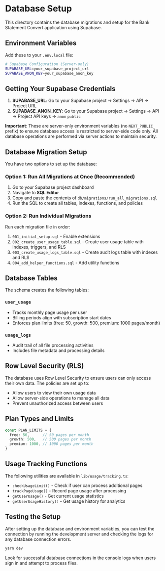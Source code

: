 # Database Setup

This directory contains the database migrations and setup for the Bank Statement Convert application using Supabase.

## Environment Variables

Add these to your `.env.local` file:

```bash
# Supabase Configuration (Server-only)
SUPABASE_URL=your_supabase_project_url
SUPABASE_ANON_KEY=your_supabase_anon_key
```

## Getting Your Supabase Credentials

1. **SUPABASE_URL**: Go to your Supabase project → Settings → API → Project URL
2. **SUPABASE_ANON_KEY**: Go to your Supabase project → Settings → API → Project API keys → `anon` `public`

**Important**: These are server-only environment variables (no `NEXT_PUBLIC_` prefix) to ensure database access is restricted to server-side code only. All database operations are performed via server actions to maintain security.

## Database Migration Setup

You have two options to set up the database:

### Option 1: Run All Migrations at Once (Recommended)

1. Go to your Supabase project dashboard
2. Navigate to **SQL Editor**
3. Copy and paste the contents of `db/migrations/run_all_migrations.sql`
4. Run the SQL to create all tables, indexes, functions, and policies

### Option 2: Run Individual Migrations

Run each migration file in order:

1. `001_initial_setup.sql` - Enable extensions
2. `002_create_user_usage_table.sql` - Create user usage table with indexes, triggers, and RLS
3. `003_create_usage_logs_table.sql` - Create audit logs table with indexes and RLS
4. `004_add_helper_functions.sql` - Add utility functions

## Database Tables

The schema creates the following tables:

### `user_usage`
- Tracks monthly page usage per user
- Billing periods align with subscription start dates
- Enforces plan limits (free: 50, growth: 500, premium: 1000 pages/month)

### `usage_logs`
- Audit trail of all file processing activities
- Includes file metadata and processing details

## Row Level Security (RLS)

The database uses Row Level Security to ensure users can only access their own data. The policies are set up to:

- Allow users to view their own usage data
- Allow server-side operations to manage all data
- Prevent unauthorized access between users

## Plan Types and Limits

```typescript
const PLAN_LIMITS = {
  free: 50,      // 50 pages per month
  growth: 500,   // 500 pages per month  
  premium: 1000, // 1000 pages per month
}
```

## Usage Tracking Functions

The following utilities are available in `lib/usage/tracking.ts`:

- `checkUsageLimit()` - Check if user can process additional pages
- `trackPageUsage()` - Record page usage after processing
- `getUserUsage()` - Get current usage statistics
- `getUserUsageHistory()` - Get usage history for analytics

## Testing the Setup

After setting up the database and environment variables, you can test the connection by running the development server and checking the logs for any database connection errors.

```bash
yarn dev
```

Look for successful database connections in the console logs when users sign in and attempt to process files. 